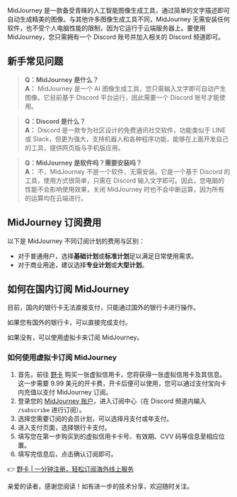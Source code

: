 MidJourney 是一款备受青睐的人工智能图像生成工具，通过简单的文字描述即可自动生成精美的图像。与其他许多图像生成工具不同，MidJourney 无需安装任何软件，也不受个人电脑性能的限制，因为它运行于云端服务器上。要使用 MidJourney，您只需拥有一个 Discord 账号并加入相关的 Discord 频道即可。

## 新手常见问题

> **Q：MidJourney 是什么？**  
> **A：** MidJourney 是一个 AI 图像生成工具，您只需输入文字即可自动产生图像。它目前基于 Discord 平台运行，因此需要一个 Discord 账号才能使用。

> **Q：Discord 是什么？**  
> **A：** Discord 是一款专为社区设计的免费通讯社交软件，功能类似于 LINE 或 Slack，但更为强大，支持机器人和各种程序功能，能够在上面开发自己的工具，提供网页版与手机版应用。

> **Q：MidJourney 是软件吗？需要安装吗？**  
> **A：** 不，MidJourney 不是一个软件，无需安装。它是一个基于 Discord 的工具，使用方式很简单，只需在 Discord 输入文字即可。因此，您电脑的性能不会影响使用效果，关闭 MidJourney 时也不会中断运算，因为所有的运算均在云端进行。

## MidJourney 订阅费用

以下是 MidJourney 不同订阅计划的费用与区别：

- 对于普通用户，选择**基础计划**或**标准计划**足以满足日常使用需求。
- 对于商业用途，建议选择**专业计划**或**大型计划**。

## 如何在国内订阅 MidJourney

目前，国内的银行卡无法直接支付，只能通过国外的银行卡进行操作。

如果您有国外的银行卡，可以直接完成支付。

如果没有，可以使用虚拟卡来订阅 MidJourney。

### 如何使用虚拟卡订阅 MidJourney

1. 首先，前往 [野卡](https://bit.ly/bewildcard) 购买一张虚拟信用卡，您将获得一张虚拟信用卡及其信息。这一步需要 9.99 美元的开卡费，开卡后便可以使用，您可以通过支付宝向卡内充值以支付 MidJourney 订阅。
2. 登录您的 [MidJourney 账户](https://www.midjourney.com/explore)，进入订阅中心（在 Discord 频道内输入 `/subscribe` 进行订阅）。
3. 选择您需要订阅的会员计划，可以选择月支付或年支付。
4. 进入支付页面，选择银行卡支付。
5. 填写您在第一步购买到的虚拟信用卡卡号、有效期、CVV 码等信息至相应位置。
6. 填写完信息后，点击确认订阅即可。

👉 [野卡 | 一分钟注册，轻松订阅海外线上服务](https://bit.ly/bewildcard)

亲爱的读者，感谢您阅读！如有进一步的技术分享，欢迎随时关注。